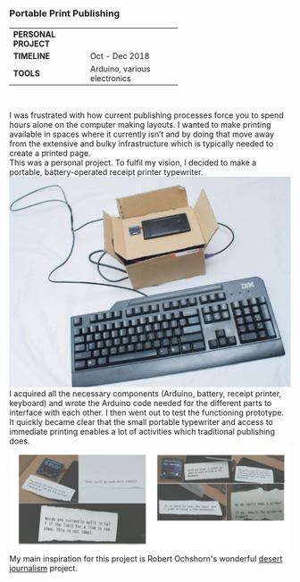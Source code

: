 ### Portable Print Publishing

<table style="width:60%">
  <tr>
    <td><b>PERSONAL PROJECT</b></td>
  </tr>
  <tr>
    <td><b>TIMELINE</b></td>
    <td>Oct - Dec 2018</td>
  </tr>
  <tr>
    <td><b>TOOLS</b></td>
    <td>Arduino, various electronics</td>
  </tr>
</table> <br>

I was frustrated with how current publishing processes force you to spend hours alone on the computer making layouts. I wanted to make printing available in spaces where it currently isn’t and by doing that move away from the extensive and bulky infrastructure which is typically needed to create a printed page.<br>
This was a personal project. To fulfil my vision, I decided to make a portable, battery-operated receipt printer typewriter.<br>
![](img/typewriter_1.png)
<br>I acquired all the necessary components (Arduino, battery, receipt printer, keyboard) and wrote the Arduino code needed for the different parts to interface with each other. I then went out to test the functioning prototype. It quickly became clear that the small portable typewriter and access to immediate printing enables a lot of activities which traditional publishing does.<br>
![](img/typewriter_two.png)<br>
My main inspiration for this project is Robert Ochshorn's wonderful [desert journalism](http://lowerquality.com/desertjournalism/) project.